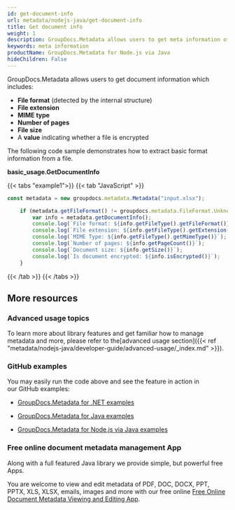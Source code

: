 ```yaml
---
id: get-document-info
url: metadata/nodejs-java/get-document-info
title: Get document info
weight: 1
description: GroupDocs.Metadata allows users to get meta information of a document.
keywords: meta information
productName: GroupDocs.Metadata for Node.js via Java
hideChildren: False
---
```

GroupDocs.Metadata allows users to get document information which includes:

*   __File format__ (detected by the internal structure)
*   __File extension__
*   __MIME type__
*   __Number of pages__
*   __File size__
*   A __value__ indicating whether a file is encrypted

The following code sample demonstrates how to extract basic format information from a file.

**basic\_usage.GetDocumentInfo**

{{< tabs "example1">}}
{{< tab "JavaScript" >}}
```js
const metadata = new groupdocs.metadata.Metadata("input.xlsx");

    if (metadata.getFileFormat() != groupdocs.metadata.FileFormat.Unknown) {
        var info = metadata.getDocumentInfo();
        console.log(`File format: ${info.getFileType().getFileFormat()}`);
        console.log(`File extension: ${info.getFileType().getExtension()}`);
        console.log(`MIME Type: ${info.getFileType().getMimeType()}`);
        console.log(`Number of pages: ${info.getPageCount()}`);
        console.log(`Document size: ${info.getSize()}`);
        console.log(`Is document encrypted: ${info.isEncrypted()}`);
    }
```
{{< /tab >}}
{{< /tabs >}}

## More resources

### Advanced usage topics

To learn more about library features and get familiar how to manage metadata and more, please refer to the[advanced usage section]({{< ref "metadata/nodejs-java/developer-guide/advanced-usage/_index.md" >}}).

### GitHub examples

You may easily run the code above and see the feature in action in our GitHub examples:

*   [GroupDocs.Metadata for .NET examples](https://github.com/groupdocs-metadata/GroupDocs.Metadata-for-.NET)
    
*   [GroupDocs.Metadata for Java examples](https://github.com/groupdocs-metadata/GroupDocs.Metadata-for-Java)

*   [GroupDocs.Metadata for Node.js via Java examples](https://github.com/groupdocs-metadata/GroupDocs.Metadata-for-Node.js-via-Java)
    

### Free online document metadata management App

Along with a full featured Java library we provide simple, but powerful free Apps.

You are welcome to view and edit metadata of PDF, DOC, DOCX, PPT, PPTX, XLS, XLSX, emails, images and more with our free online [Free Online Document Metadata Viewing and Editing App](https://products.groupdocs.app/metadata).
